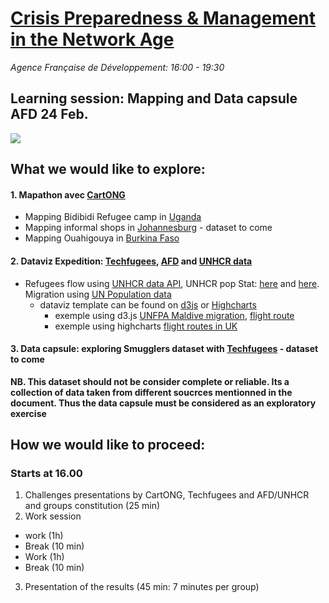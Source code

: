 # [Crisis Preparedness & Management in the Network Age](https://www.eventbrite.com/e/crisis-preparedness-management-in-the-network-age-tickets-30294092446)
*Agence Française de Développement: 16:00 - 19:30*

## Learning session: Mapping and Data capsule AFD 24 Feb.
![](http://www.stats4dev.com/img/imageSmall.png)

## What we would like to explore:


#### 1. Mapathon avec [CartONG](http://www.cartong.org/)

- Mapping Bidibidi Refugee camp in [Uganda](http://www.openstreetmap.org/#map=6/3.042/30.894&layers=HG)
- Mapping informal shops in [Johannesburg](http://www.openstreetmap.org/#map=14/-26.2043/28.0457) - dataset to come
- Mapping Ouahigouya in [Burkina Faso](http://www.openstreetmap.org/search?query=Ouahigouya%2C%20Burkina%20Faso#map=12/13.5727/-2.3627)

#### 2. Dataviz Expedition: [Techfugees](http://www.cartong.org/), [AFD](http://data.afd.fr) and [UNHCR data](http://data2.unhcr.org)
- Refugees flow using [UNHCR data API](http://data.unhcr.org/wiki/index.php/API_Documentation.html), UNHCR pop Stat: [here](https://raw.githubusercontent.com/unhcr-mena/popstats/gh-pages/data/unhcr_popstats_export_time_series_all_data.csv) and [here](http://popstats.unhcr.org/en/overview). Migration using [UN Population data](http://www.un.org/en/development/desa/population/migration/data/estimates2/estimates15.shtml)
  - dataviz template can be found on [d3js](https://d3js.org/) or [Highcharts](http://www.highcharts.com/)
    - exemple using d3.js [UNFPA Maldive migration](https://bl.ocks.org/UNFPAmaldives/2fb5fde367cd583b5487544aa529407d), [flight route](http://www.decembercafe.org/demo/plane/)
    - exemple using highcharts [flight routes in UK](https://jsfiddle.net/ThomasRoca/808n6tvk/)
    
#### 3. Data capsule: exploring Smugglers dataset with [Techfugees](http://www.cartong.org/) - dataset to come 
**NB. This dataset should not be consider complete or reliable. Its a collection of data taken from different soucrces mentionned in the document. Thus the data capsule must be considered as an exploratory exercise**



## How we would like to proceed:

### Starts at 16.00
1. Challenges presentations by CartONG, Techfugees and AFD/UNHCR and groups constitution (25 min)
2. Work session 
  - work  (1h)
  - Break (10 min)
  - Work (1h)
  - Break (10 min)
3. Presentation of the results (45 min: 7 minutes per group)
